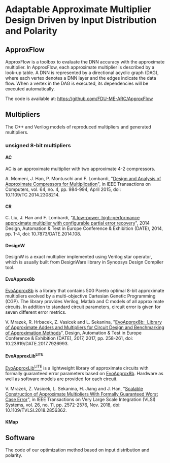 # Adaptable Approximate Multiplier Design Driven by Input Distribution and Polarity

## ApproxFlow

ApproxFlow is a toolbox to evaluate the DNN accuracy with the approximate multiplier. In ApproxFlow, each approximate multiplier is described by a look-up table. A DNN is represented by a directional acyclic graph (DAG), where each vertex denotes a DNN layer and the edges indicate the data flow. When a vertex in the DAG is executed, its dependencies will be executed automatically.

The code is available at: https://github.com/FDU-ME-ARC/ApproxFlow

## Multipliers

The C++ and Verilog models of reproduced multipliers and generated multipliers.

### unsigned 8-bit multipliers

#### AC
AC is an approximate multiplier with two approximate 4-2 compressors.

A. Momeni, J. Han, P. Montuschi and F. Lombardi, "[Design and Analysis of Approximate Compressors for Multiplication](https://ieeexplore.ieee.org/abstract/document/6748013)", in IEEE Transactions on Computers, vol. 64, no. 4, pp. 984-994, April 2015, doi: 10.1109/TC.2014.2308214.

#### CR
C. Liu, J. Han and F. Lombardi, "[A low-power, high-performance approximate multiplier with configurable partial error recovery](https://ieeexplore.ieee.org/abstract/document/6800309)", 2014 Design, Automation & Test in Europe Conference & Exhibition (DATE), 2014, pp. 1-4, doi: 10.7873/DATE.2014.108.

#### DesignW
DesignW is a exact multiplier implemented using Verilog star operator, which is usually built from DesignWare library in Synopsys Design Compiler tool.

#### EvoApprox8b
[EvoApprox8b](http://www.fit.vutbr.cz/research/groups/ehw/approxlib/) is a library that contains 500 Pareto optimal 8-bit approximate multipliers evolved by a multi-objective Cartesian Genetic Programming (CGP). The library provides Verilog, Matlab and C models of all approximate circuits. In addition to standard circuit parameters, circuit error is given for seven different error metrics.

V. Mrazek, R. Hrbacek, Z. Vasicek and L. Sekanina, "[EvoApprox8b:  Library of Approximate Adders and Multipliers for Circuit Design and Benchmarking of Approximation Methods](https://ieeexplore.ieee.org/abstract/document/7926993)", Design, Automation & Test in Europe Conference & Exhibition (DATE), 2017, 2017, pp. 258-261, doi: 10.23919/DATE.2017.7926993.

#### EvoApproxLib<sup>LITE</sup>
[EvoApproxLib<sup>LITE</sup>](https://ehw.fit.vutbr.cz/evoapproxlib/) is a lightweight library of approximate circuits with formally guaranteed error parameters based on [EvoApprox8b](http://www.fit.vutbr.cz/research/groups/ehw/approxlib/). Hardware as well as software models are provided for each circuit.

V. Mrazek, Z. Vasicek, L. Sekanina, H. Jiang and J. Han, "[Scalable Construction of Approximate Multipliers With Formally Guaranteed Worst Case Error](https://ieeexplore.ieee.org/abstract/document/8423431)", in IEEE Transactions on Very Large Scale Integration (VLSI) Systems, vol. 26, no. 11, pp. 2572-2576, Nov. 2018, doi: 10.1109/TVLSI.2018.2856362.

#### KMap










## Software

The code of our optimization method based on input distribution and polarity. 